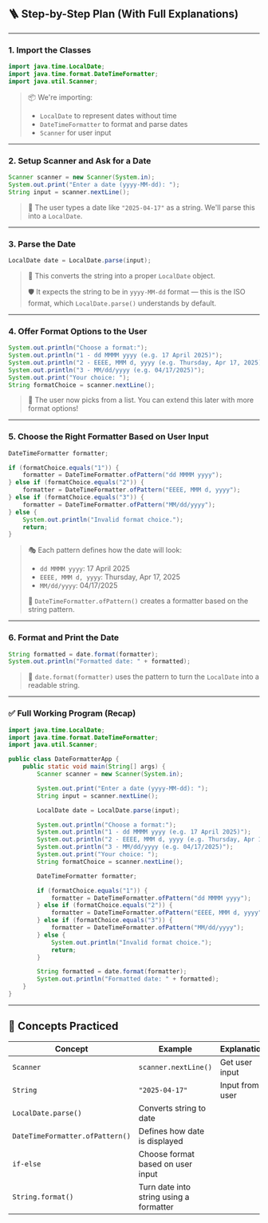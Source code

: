 ## 🪜 Step-by-Step Plan (With Full Explanations)

---

### **1. Import the Classes**

```java
import java.time.LocalDate;
import java.time.format.DateTimeFormatter;
import java.util.Scanner;
```

> 📦 We're importing:
> - `LocalDate` to represent dates without time
> - `DateTimeFormatter` to format and parse dates
> - `Scanner` for user input

---

### **2. Setup Scanner and Ask for a Date**

```java
Scanner scanner = new Scanner(System.in);
System.out.print("Enter a date (yyyy-MM-dd): ");
String input = scanner.nextLine();
```

> 🧠 The user types a date like `"2025-04-17"` as a string. We'll parse this into a `LocalDate`.

---

### **3. Parse the Date**

```java
LocalDate date = LocalDate.parse(input);
```

> 📅 This converts the string into a proper `LocalDate` object.  
>  
> 🛡️ It expects the string to be in `yyyy-MM-dd` format — this is the ISO format, which `LocalDate.parse()` understands by default.

---

### **4. Offer Format Options to the User**

```java
System.out.println("Choose a format:");
System.out.println("1 - dd MMMM yyyy (e.g. 17 April 2025)");
System.out.println("2 - EEEE, MMM d, yyyy (e.g. Thursday, Apr 17, 2025)");
System.out.println("3 - MM/dd/yyyy (e.g. 04/17/2025)");
System.out.print("Your choice: ");
String formatChoice = scanner.nextLine();
```

> 🧠 The user now picks from a list. You can extend this later with more format options!

---

### **5. Choose the Right Formatter Based on User Input**

```java
DateTimeFormatter formatter;

if (formatChoice.equals("1")) {
    formatter = DateTimeFormatter.ofPattern("dd MMMM yyyy");
} else if (formatChoice.equals("2")) {
    formatter = DateTimeFormatter.ofPattern("EEEE, MMM d, yyyy");
} else if (formatChoice.equals("3")) {
    formatter = DateTimeFormatter.ofPattern("MM/dd/yyyy");
} else {
    System.out.println("Invalid format choice.");
    return;
}
```

> 🎭 Each pattern defines how the date will look:
> - `dd MMMM yyyy`: 17 April 2025
> - `EEEE, MMM d, yyyy`: Thursday, Apr 17, 2025
> - `MM/dd/yyyy`: 04/17/2025  
>
> 🔡 `DateTimeFormatter.ofPattern()` creates a formatter based on the string pattern.

---

### **6. Format and Print the Date**

```java
String formatted = date.format(formatter);
System.out.println("Formatted date: " + formatted);
```

> 🧾 `date.format(formatter)` uses the pattern to turn the `LocalDate` into a readable string.

---

### ✅ Full Working Program (Recap)

```java
import java.time.LocalDate;
import java.time.format.DateTimeFormatter;
import java.util.Scanner;

public class DateFormatterApp {
    public static void main(String[] args) {
        Scanner scanner = new Scanner(System.in);

        System.out.print("Enter a date (yyyy-MM-dd): ");
        String input = scanner.nextLine();

        LocalDate date = LocalDate.parse(input);

        System.out.println("Choose a format:");
        System.out.println("1 - dd MMMM yyyy (e.g. 17 April 2025)");
        System.out.println("2 - EEEE, MMM d, yyyy (e.g. Thursday, Apr 17, 2025)");
        System.out.println("3 - MM/dd/yyyy (e.g. 04/17/2025)");
        System.out.print("Your choice: ");
        String formatChoice = scanner.nextLine();

        DateTimeFormatter formatter;

        if (formatChoice.equals("1")) {
            formatter = DateTimeFormatter.ofPattern("dd MMMM yyyy");
        } else if (formatChoice.equals("2")) {
            formatter = DateTimeFormatter.ofPattern("EEEE, MMM d, yyyy");
        } else if (formatChoice.equals("3")) {
            formatter = DateTimeFormatter.ofPattern("MM/dd/yyyy");
        } else {
            System.out.println("Invalid format choice.");
            return;
        }

        String formatted = date.format(formatter);
        System.out.println("Formatted date: " + formatted);
    }
}
```

---

## 🔁 Concepts Practiced

| Concept | Example | Explanation |
|--------|---------|-------------|
| `Scanner` | `scanner.nextLine()` | Get user input |
| `String` | `"2025-04-17"` | Input from user |
| `LocalDate.parse()` | Converts string to date |
| `DateTimeFormatter.ofPattern()` | Defines how date is displayed |
| `if-else` | Choose format based on user input |
| `String.format()` | Turn date into string using a formatter |




